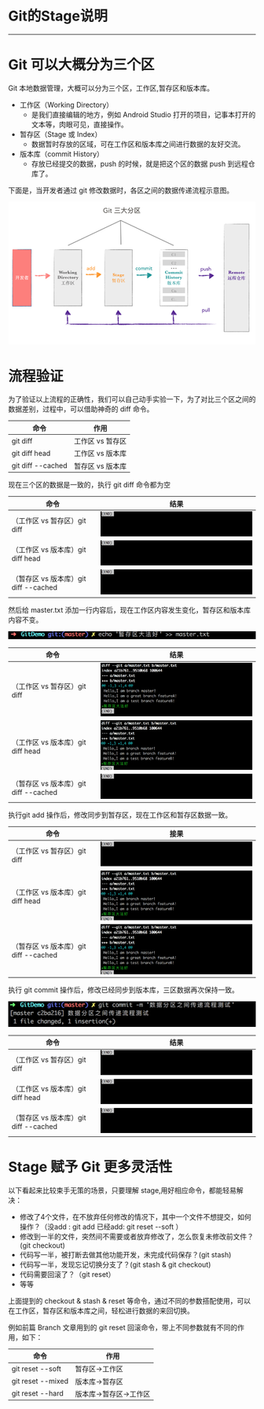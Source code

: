 # Git的Stage说明

----

# Git 可以大概分为三个区

Git 本地数据管理，大概可以分为三个区，工作区,暂存区和版本库。

+   工作区（Working Directory）
    *   是我们直接编辑的地方，例如 Android Studio 打开的项目，记事本打开的文本等，肉眼可见，直接操作。
+   暂存区（Stage 或 Index）
    *   数据暂时存放的区域，可在工作区和版本库之间进行数据的友好交流。
+   版本库（commit History）
    *   存放已经提交的数据，push 的时候，就是把这个区的数据 push 到远程仓库了。

下面是，当开发者通过 git 修改数据时，各区之间的数据传递流程示意图。

![](../images/2022/04/20220414134138.png)

# 流程验证

为了验证以上流程的正确性，我们可以自己动手实验一下，为了对比三个区之间的数据差别，过程中，可以借助神奇的 diff 命令。

|        命令       |       作用       |
|-------------------|------------------|
| git diff          | 工作区 vs 暂存区 |
| git diff head     | 工作区 vs 版本库 |
| git diff --cached | 暂存区 vs 版本库 |

现在三个区的数据是一致的，执行 git diff 命令都为空

|                  命令                 |                    结果                   |
|---------------------------------------|-------------------------------------------|
| （工作区 vs 暂存区）git diff          | ![](../images/2022/04/20220414134303.png) |
| （工作区 vs 版本库）git diff head     | ![](../images/2022/04/20220414134311.png) |
| （暂存区 vs 版本库）git diff --cached | ![](../images/2022/04/20220414134317.png) |


然后给 master.txt 添加一行内容后，现在工作区内容发生变化，暂存区和版本库内容不变。

![](../images/2022/04/20220414134412.png)

|                  命令                 |                    结果                   |
|---------------------------------------|-------------------------------------------|
| （工作区 vs 暂存区）git diff          | ![](../images/2022/04/20220414134448.png) |
| （工作区 vs 版本库）git diff head     | ![](../images/2022/04/20220414134454.png) |
| （暂存区 vs 版本库）git diff --cached | ![](../images/2022/04/20220414134459.png) |

执行git add 操作后，修改同步到暂存区，现在工作区和暂存区数据一致。

|                  命令                 |        接果        |
|---------------------------------------|--------------------|
| （工作区 vs 暂存区）git diff          | ![](../images/2022/04/20220414134622.png) |
| （工作区 vs 版本库）git diff head     | ![](../images/2022/04/20220414134626.png) |
| （暂存区 vs 版本库）git diff --cached | ![](../images/2022/04/20220414134632.png) |

执行 git commit 操作后，修改已经同步到版本库，三区数据再次保持一致。

![](../images/2022/04/20220414134717.png)

|                  命令                 |                    结果                   |
|---------------------------------------|-------------------------------------------|
| （工作区 vs 暂存区）git diff          | ![](../images/2022/04/20220414134806.png) |
| （工作区 vs 版本库）git diff head     | ![](../images/2022/04/20220414134810.png) |
| （暂存区 vs 版本库）git diff --cached | ![](../images/2022/04/20220414134815.png) |

# Stage 赋予 Git 更多灵活性

以下看起来比较束手无策的场景，只要理解 stage,用好相应命令，都能轻易解决：

+   修改了4个文件，在不放弃任何修改的情况下，其中一个文件不想提交，如何操作？（没add : git add 已经add: git reset --soft ）
+   修改到一半的文件，突然间不需要或者放弃修改了，怎么恢复未修改前文件？ (git checkout)
+   代码写一半，被打断去做其他功能开发，未完成代码保存？(git stash)
+   代码写一半，发现忘记切换分支了？(git stash & git checkout)
+   代码需要回滚了？（git reset）
+   等等

上面提到的 checkout & stash & reset 等命令，通过不同的参数搭配使用，可以在工作区，暂存区和版本库之间，轻松进行数据的来回切换。

例如前篇 Branch 文章用到的 git reset 回滚命令，带上不同参数就有不同的作用，如下：

|        命令       |          作用          |
|-------------------|------------------------|
| git reset --soft  | 暂存区->工作区         |
| git reset --mixed | 版本库->暂存区         |
| git reset --hard  | 版本库->暂存区->工作区 |
